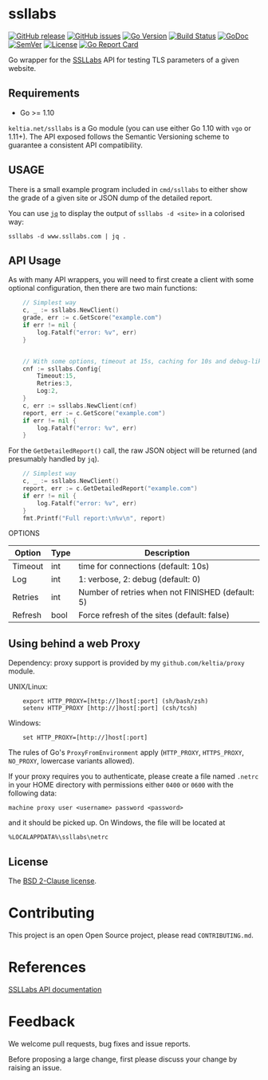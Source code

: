 ssllabs
==========

[![GitHub release](https://img.shields.io/github/release/keltia/ssllabs.svg)](https://keltia.net/ssllabs/releases)
[![GitHub issues](https://img.shields.io/github/issues/keltia/ssllabs.svg)](https://keltia.net/ssllabs/issues)
[![Go Version](https://img.shields.io/badge/go-1.10-blue.svg)](https://golang.org/dl/)
[![Build Status](https://travis-ci.org/keltia/ssllabs.svg?branch=master)](https://travis-ci.org/keltia/ssllabs)
[![GoDoc](http://godoc.org/keltia.net/ssllabs?status.svg)](http://godoc.org/keltia.net/ssllabs)
[![SemVer](http://img.shields.io/SemVer/2.0.0.png)](https://semver.org/spec/v2.0.0.html)
[![License](https://img.shields.io/pypi/l/Django.svg)](https://opensource.org/licenses/BSD-2-Clause)
[![Go Report Card](https://goreportcard.com/badge/keltia.net/ssllabs)](https://goreportcard.com/report/keltia.net/ssllabs)

Go wrapper for the [SSLLabs](https://ssllabs.com/) API for testing TLS parameters of a given website.

## Requirements

* Go >= 1.10

`keltia.net/ssllabs` is a Go module (you can use either Go 1.10 with `vgo` or 1.11+).  The API exposed follows the Semantic Versioning scheme to guarantee a consistent API compatibility.

## USAGE

There is a small example program included in `cmd/ssllabs` to either show the grade of a given site or JSON dump of the detailed report.

You can use [`jq`](https://stedolan.github.io/jq/) to display the output of `ssllabs -d <site>` in a colorised way:

    ssllabs -d www.ssllabs.com | jq .

## API Usage

As with many API wrappers, you will need to first create a client with some optional configuration, then there are two main functions:

``` go
    // Simplest way
    c, _ := ssllabs.NewClient()
    grade, err := c.GetScore("example.com")
    if err != nil {
        log.Fatalf("error: %v", err)
    }


    // With some options, timeout at 15s, caching for 10s and debug-like verbosity
    cnf := ssllabs.Config{
        Timeout:15,
        Retries:3,
        Log:2,
    }
    c, err := ssllabs.NewClient(cnf)
    report, err := c.GetScore("example.com")
    if err != nil {
        log.Fatalf("error: %v", err)
    }
```

For the `GetDetailedReport()` call, the raw JSON object will be returned (and presumably handled by `jq`).

``` go
    // Simplest way
    c, _ := ssllabs.NewClient()
    report, err := c.GetDetailedReport("example.com")
    if err != nil {
        log.Fatalf("error: %v", err)
    }
    fmt.Printf("Full report:\n%v\n", report)
```


OPTIONS

| Option  | Type | Description |
| ------- | ---- | ----------- |
| Timeout | int  | time for connections (default: 10s) |
| Log     | int  | 1: verbose, 2: debug (default: 0) |
| Retries | int  | Number of retries when not FINISHED (default: 5) |
| Refresh | bool | Force refresh of the sites (default: false) |


## Using behind a web Proxy

Dependency: proxy support is provided by my `github.com/keltia/proxy` module.

UNIX/Linux:

```
    export HTTP_PROXY=[http://]host[:port] (sh/bash/zsh)
    setenv HTTP_PROXY [http://]host[:port] (csh/tcsh)
```

Windows:

```
    set HTTP_PROXY=[http://]host[:port]
```

The rules of Go's `ProxyFromEnvironment` apply (`HTTP_PROXY`, `HTTPS_PROXY`, `NO_PROXY`, lowercase variants allowed).

If your proxy requires you to authenticate, please create a file named `.netrc` in your HOME directory with permissions either `0400` or `0600` with the following data:

    machine proxy user <username> password <password>

and it should be picked up. On Windows, the file will be located at

    %LOCALAPPDATA%\ssllabs\netrc

## License

The [BSD 2-Clause license](https://github.com/keltia/ssllabs/blog/master/LICENSE.md).

# Contributing

This project is an open Open Source project, please read `CONTRIBUTING.md`.

# References

[SSLLabs API documentation](https://github.com/ssllabs/ssllabs-scan/blob/master/ssllabs-api-docs-v3.md)

# Feedback

We welcome pull requests, bug fixes and issue reports.

Before proposing a large change, first please discuss your change by raising an issue.